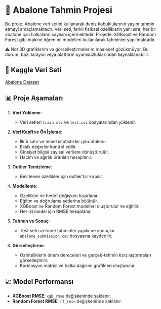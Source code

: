 # 🐚 Abalone Tahmin Projesi

Bu proje, Abalone veri setini kullanarak deniz kabuklularının yaşını tahmin etmeyi amaçlamaktadır. Veri seti, farklı fiziksel özelliklerin yanı sıra, her bir abalone için halkaların sayısını içermektedir. Projede, XGBoost ve Random Forest gibi makine öğrenimi modelleri kullanılarak tahminler yapılmaktadır.

⚠️ Not
3D grafiklerim ve görselleştirmelerim maalesef gözükmüyor. Bu durum, bazı tarayıcı veya platform uyumsuzluklarından kaynaklanabilir.

## 🔗 Kaggle Veri Seti
[Abalone Dataset](https://www.kaggle.com/datasets/rodolfomendes/abalone-dataset)

## 📊 Proje Aşamaları
1. **Veri Yükleme**:
   - Veri setleri `train.csv` ve `test.csv` dosyalarından yüklenir.
  
2. **Veri Keşfi ve Ön İşleme**:
   - İlk 5 satır ve temel istatistikler görüntülenir.
   - Eksik değerler kontrol edilir.
   - Cinsiyet bilgisi sayısal verilere dönüştürülür.
   - Hacim ve ağırlık oranları hesaplanır.

3. **Outlier Temizleme**:
   - Belirlenen özellikler için outlier'lar kırpılır.

4. **Modelleme**:
   - Özellikler ve hedef değişken hazırlanır.
   - Eğitim ve doğrulama setlerine bölünür.
   - XGBoost ve Random Forest modelleri oluşturulur ve eğitilir.
   - Her iki model için RMSE hesaplanır.

5. **Tahmin ve Sonuç**:
   - Test seti üzerinde tahminler yapılır ve sonuçlar `abalone_submission.csv` dosyasına kaydedilir.

6. **Görselleştirme**:
   - Özniteliklerin önem dereceleri ve gerçek-tahmin karşılaştırmaları görselleştirilir.
   - Korelasyon matrisi ve halka dağılımı grafikleri oluşturulur.

## 📈 Model Performansı
- **XGBoost RMSE**: `xgb_rmse` değişkeninde saklanır.
- **Random Forest RMSE**: `rf_rmse` değişkeninde saklanır.
